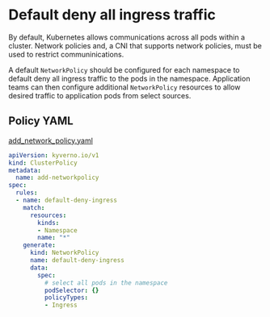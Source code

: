 # Default deny all ingress traffic

By default, Kubernetes allows communications across all pods within a cluster. Network policies and, a CNI that supports network policies, must be used to restrict communinications. 

A default `NetworkPolicy` should be configured for each namespace to default deny all ingress traffic to the pods in the namespace. Application teams can then configure additional `NetworkPolicy` resources to allow desired traffic to application pods from select sources.

## Policy YAML 

[add_network_policy.yaml](best_practices/add_network_policy.yaml)

````yaml
apiVersion: kyverno.io/v1
kind: ClusterPolicy
metadata:
  name: add-networkpolicy
spec:
  rules:
  - name: default-deny-ingress
    match:
      resources: 
        kinds:
        - Namespace
        name: "*"
    generate: 
      kind: NetworkPolicy
      name: default-deny-ingress
      data:
        spec:
          # select all pods in the namespace
          podSelector: {}
          policyTypes: 
          - Ingress
````